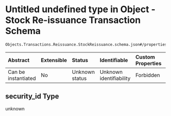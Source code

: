 # Untitled undefined type in Object - Stock Re-issuance Transaction Schema

```txt
Objects.Transactions.Reissuance.StockReissuance.schema.json#/properties/security_id
```



| Abstract            | Extensible | Status         | Identifiable            | Custom Properties | Additional Properties | Access Restrictions | Defined In                                                                                                                      |
| :------------------ | :--------- | :------------- | :---------------------- | :---------------- | :-------------------- | :------------------ | :------------------------------------------------------------------------------------------------------------------------------ |
| Can be instantiated | No         | Unknown status | Unknown identifiability | Forbidden         | Allowed               | none                | [StockReissuance.schema.json*](../../schema/objects/transactions/reissuance/StockReissuance.schema.json "open original schema") |

## security_id Type

unknown
